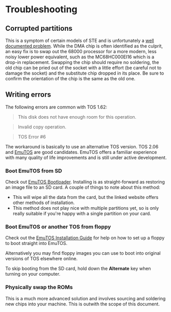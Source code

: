 Troubleshooting
===============

Corrupted partitions
--------------------
This is a symptom of certain models of STE and is unfortunately a
[well documented problem](http://joo.kie.sk/?page_id=250). While the DMA chip
is often identified as the culprit, an easy fix is to swap out the 68000
processor for a more modern, less noisy lower power equivalent, such as the
MC68HC000EI16 which is a drop-in replacement. Swapping the chip should require
no soldering, the old chip can be pried out of the socket with a little effort
(be careful not to damage the socket) and the substitute chip dropped in its
place. Be sure to confirm the orientation of the chip is the same as the old
one.

Writing errors
--------------
The following errors are common with TOS 1.62:
> This disk does not have enough room for this operation.

> Invalid copy operation.

> TOS Error \#6

The workaround is basically to use an alternative TOS version. TOS 2.06 and
[EmuTOS](https://emutos.github.io) are good candidates. EmuTOS offers a
familiar experience with many quality of life improvements and is still under
active development.

### Boot EmuTOS from SD
Check out [EmuTOS Bootloader](https://github.com/czietz/emutos-bootloader).
Installing is as straight-forward as restoring an image file to an SD card. A
couple of things to note about this method:

* This will wipe all the data from the card, but the linked website offers
  other methods of installation.
* This method does not play nice with multiple partitions yet, so is only
  really suitable if you're happy with a single partition on your card.

### Boot EmuTOS or another TOS from floppy
Check out the
[EmuTOS Installation Guide](https://emutos.github.io/manual/#installation)
for help on how to set up a floppy to boot straight into EmuTOS.

Alternatively you may find floppy images you can use to boot into original
versions of TOS elsewhere online.

To skip booting from the SD card, hold down the **Alternate** key when turning
on your computer.

### Physically swap the ROMs
This is a much more advanced solution and involves sourcing and soldering new
chips into your machine. This is outwith the scope of this document.
